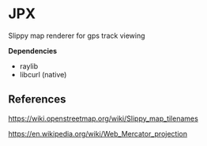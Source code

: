 # JPX

Slippy map renderer for gps track viewing

**Dependencies**
- raylib
- libcurl (native)

## References
https://wiki.openstreetmap.org/wiki/Slippy_map_tilenames 

https://en.wikipedia.org/wiki/Web_Mercator_projection
